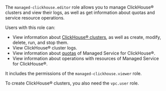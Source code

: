 The `managed-clickhouse.editor` role allows you to manage ClickHouse® clusters and view their logs, as well as get information about quotas and service resource operations.

Users with this role can:
* View information about [ClickHouse® clusters](../../managed-clickhouse/concepts/index.md), as well as create, modify, delete, run, and stop them.
* View ClickHouse® cluster logs.
* View information about [quotas](../../managed-clickhouse/concepts/limits.md#mch-quotas) of Managed Service for ClickHouse®.
* View information about operations with resources of Managed Service for ClickHouse®.

It includes the permissions of the `managed-clickhouse.viewer` role.

To create ClickHouse® clusters, you also need the `vpc.user` role.